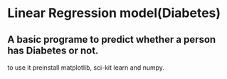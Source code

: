 # Linear Regression model(Diabetes)
## A basic programe to predict whether a person has Diabetes or not.
to use it preinstall matplotlib, sci-kit learn and numpy.

